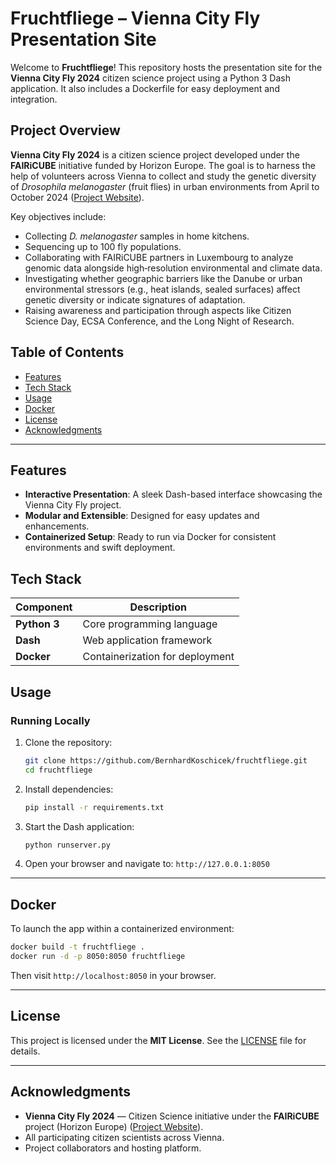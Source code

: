 # Fruchtfliege – Vienna City Fly Presentation Site

Welcome to **Fruchtfliege**! This repository hosts the presentation site for the **Vienna City Fly 2024** citizen science project using a Python 3 Dash application. It also includes a Dockerfile for easy deployment and integration.

##  Project Overview

**Vienna City Fly 2024** is a citizen science project developed under the **FAIRiCUBE** initiative funded by Horizon Europe. The goal is to harness the help of volunteers across Vienna to collect and study the genetic diversity of *Drosophila melanogaster* (fruit flies) in urban environments from April to October 2024 ([Project Website](https://freunde.nhm-wien.ac.at/neuigkeiten/item/299-vienna-city-fly-2024)).

Key objectives include:

- Collecting *D. melanogaster* samples in home kitchens.
- Sequencing up to 100 fly populations.
- Collaborating with FAIRiCUBE partners in Luxembourg to analyze genomic data alongside high‑resolution environmental and climate data.
- Investigating whether geographic barriers like the Danube or urban environmental stressors (e.g., heat islands, sealed surfaces) affect genetic diversity or indicate signatures of adaptation.
- Raising awareness and participation through aspects like Citizen Science Day, ECSA Conference, and the Long Night of Research.

## Table of Contents

- [Features](#features)
- [Tech Stack](#tech-stack)
- [Usage](#usage)
- [Docker](#docker)
- [License](#license)
- [Acknowledgments](#acknowledgments)

---

## Features

- **Interactive Presentation**: A sleek Dash-based interface showcasing the Vienna City Fly project.
- **Modular and Extensible**: Designed for easy updates and enhancements.
- **Containerized Setup**: Ready to run via Docker for consistent environments and swift deployment.

## Tech Stack

| Component         | Description                          |
|------------------|--------------------------------------|
| **Python 3**     | Core programming language            |
| **Dash**         | Web application framework            |
| **Docker**       | Containerization for deployment      |

## Usage

### Running Locally

1. Clone the repository:
   ```bash
   git clone https://github.com/BernhardKoschicek/fruchtfliege.git
   cd fruchtfliege
   ```

2. Install dependencies:
   ```bash
   pip install -r requirements.txt
   ```

3. Start the Dash application:
   ```bash
   python runserver.py
   ```

4. Open your browser and navigate to: `http://127.0.0.1:8050`

---

## Docker

To launch the app within a containerized environment:

```bash
docker build -t fruchtfliege .
docker run -d -p 8050:8050 fruchtfliege
```

Then visit `http://localhost:8050` in your browser.

---

## License

This project is licensed under the **MIT License**. See the [LICENSE](LICENSE) file for details.

---

## Acknowledgments

- **Vienna City Fly 2024** — Citizen Science initiative under the **FAIRiCUBE** project (Horizon Europe) ([Project Website](https://freunde.nhm-wien.ac.at/neuigkeiten/item/299-vienna-city-fly-2024)).
- All participating citizen scientists across Vienna.
- Project collaborators and hosting platform.
